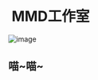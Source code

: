 
 MMD工作室
 ===========
 ![image](https://github.com/babysmm/WB/blob/master/img/page1-img1.png)
 
 喵~喵~
 -----------
